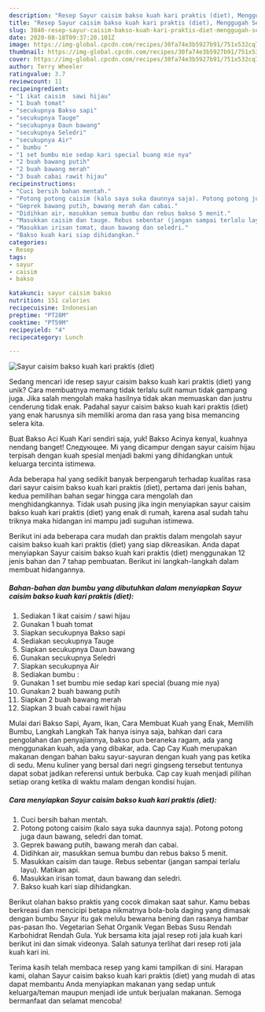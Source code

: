 ```yaml
---
description: "Resep Sayur caisim bakso kuah kari praktis (diet), Menggugah Selera"
title: "Resep Sayur caisim bakso kuah kari praktis (diet), Menggugah Selera"
slug: 3840-resep-sayur-caisim-bakso-kuah-kari-praktis-diet-menggugah-selera
date: 2020-08-18T09:37:20.101Z
image: https://img-global.cpcdn.com/recipes/30fa74e3b5927b91/751x532cq70/sayur-caisim-bakso-kuah-kari-praktis-diet-foto-resep-utama.jpg
thumbnail: https://img-global.cpcdn.com/recipes/30fa74e3b5927b91/751x532cq70/sayur-caisim-bakso-kuah-kari-praktis-diet-foto-resep-utama.jpg
cover: https://img-global.cpcdn.com/recipes/30fa74e3b5927b91/751x532cq70/sayur-caisim-bakso-kuah-kari-praktis-diet-foto-resep-utama.jpg
author: Terry Wheeler
ratingvalue: 3.7
reviewcount: 11
recipeingredient:
- "1 ikat caisim  sawi hijau"
- "1 buah tomat"
- "secukupnya Bakso sapi"
- "secukupnya Tauge"
- "secukupnya Daun bawang"
- "secukupnya Seledri"
- "secukupnya Air"
- " bumbu "
- "1 set bumbu mie sedap kari special buang mie nya"
- "2 buah bawang putih"
- "2 buah bawang merah"
- "3 buah cabai rawit hijau"
recipeinstructions:
- "Cuci bersih bahan mentah."
- "Potong potong caisim (kalo saya suka daunnya saja). Potong potong juga daun bawang, seledri dan tomat."
- "Geprek bawang putih, bawang merah dan cabai."
- "Didihkan air, masukkan semua bumbu dan rebus bakso 5 menit."
- "Masukkan caisim dan tauge. Rebus sebentar (jangan sampai terlalu layu). Matikan api."
- "Masukkan irisan tomat, daun bawang dan seledri."
- "Bakso kuah kari siap dihidangkan."
categories:
- Resep
tags:
- sayur
- caisim
- bakso

katakunci: sayur caisim bakso 
nutrition: 151 calories
recipecuisine: Indonesian
preptime: "PT28M"
cooktime: "PT59M"
recipeyield: "4"
recipecategory: Lunch

---
```



![Sayur caisim bakso kuah kari praktis (diet)](https://img-global.cpcdn.com/recipes/30fa74e3b5927b91/751x532cq70/sayur-caisim-bakso-kuah-kari-praktis-diet-foto-resep-utama.jpg)

Sedang mencari ide resep sayur caisim bakso kuah kari praktis (diet) yang unik? Cara membuatnya memang tidak terlalu sulit namun tidak gampang juga. Jika salah mengolah maka hasilnya tidak akan memuaskan dan justru cenderung tidak enak. Padahal sayur caisim bakso kuah kari praktis (diet) yang enak harusnya sih memiliki aroma dan rasa yang bisa memancing selera kita.

Buat Bakso Aci Kuah Kari sendiri saja, yuk! Bakso Acinya kenyal, kuahnya nendang banget! Следующее. Mi yang dicampur dengan sayur caisim hijau terpisah dengan kuah spesial menjadi bakmi yang dihidangkan untuk keluarga tercinta istimewa.

Ada beberapa hal yang sedikit banyak berpengaruh terhadap kualitas rasa dari sayur caisim bakso kuah kari praktis (diet), pertama dari jenis bahan, kedua pemilihan bahan segar hingga cara mengolah dan menghidangkannya. Tidak usah pusing jika ingin menyiapkan sayur caisim bakso kuah kari praktis (diet) yang enak di rumah, karena asal sudah tahu triknya maka hidangan ini mampu jadi suguhan istimewa.


Berikut ini ada beberapa cara mudah dan praktis dalam mengolah sayur caisim bakso kuah kari praktis (diet) yang siap dikreasikan. Anda dapat menyiapkan Sayur caisim bakso kuah kari praktis (diet) menggunakan 12 jenis bahan dan 7 tahap pembuatan. Berikut ini langkah-langkah dalam membuat hidangannya.

<!--inarticleads1-->

##### Bahan-bahan dan bumbu yang dibutuhkan dalam menyiapkan Sayur caisim bakso kuah kari praktis (diet):

1. Sediakan 1 ikat caisim / sawi hijau
1. Gunakan 1 buah tomat
1. Siapkan secukupnya Bakso sapi
1. Sediakan secukupnya Tauge
1. Siapkan secukupnya Daun bawang
1. Gunakan secukupnya Seledri
1. Siapkan secukupnya Air
1. Sediakan  bumbu :
1. Gunakan 1 set bumbu mie sedap kari special (buang mie nya)
1. Gunakan 2 buah bawang putih
1. Siapkan 2 buah bawang merah
1. Siapkan 3 buah cabai rawit hijau


Mulai dari Bakso Sapi, Ayam, Ikan, Cara Membuat Kuah yang Enak, Memilih Bumbu, Langkah Langkah Tak hanya isinya saja, bahkan dari cara pengolahan dan penyajiannya, bakso pun beraneka ragam, ada yang menggunakan kuah, ada yang dibakar, ada. Cap Cay Kuah merupakan makanan dengan bahan baku sayur-sayuran dengan kuah yang pas ketika di sedu. Menu kuliner yang bersal dari negri gingseng tersebut tentunya dapat sobat jadikan referensi untuk berbuka. Cap cay kuah menjadi pilihan setiap orang ketika di waktu malam dengan kondisi hujan. 

<!--inarticleads2-->

##### Cara menyiapkan Sayur caisim bakso kuah kari praktis (diet):

1. Cuci bersih bahan mentah.
1. Potong potong caisim (kalo saya suka daunnya saja). Potong potong juga daun bawang, seledri dan tomat.
1. Geprek bawang putih, bawang merah dan cabai.
1. Didihkan air, masukkan semua bumbu dan rebus bakso 5 menit.
1. Masukkan caisim dan tauge. Rebus sebentar (jangan sampai terlalu layu). Matikan api.
1. Masukkan irisan tomat, daun bawang dan seledri.
1. Bakso kuah kari siap dihidangkan.


Berikut olahan bakso praktis yang cocok dimakan saat sahur. Kamu bebas berkreasi dan mencicipi betapa nikmatnya bola-bola daging yang dimasak dengan bumbu Sayur itu gak melulu bewarna bening dan rasanya hambar pas-pasan lho. Vegetarian Sehat Organik Vegan Bebas Susu Rendah Karbohidrat Rendah Gula. Yuk bersama kita jajal resep roti jala kuah kari berikut ini dan simak videonya. Salah satunya terlihat dari resep roti jala kuah kari ini. 

Terima kasih telah membaca resep yang kami tampilkan di sini. Harapan kami, olahan Sayur caisim bakso kuah kari praktis (diet) yang mudah di atas dapat membantu Anda menyiapkan makanan yang sedap untuk keluarga/teman maupun menjadi ide untuk berjualan makanan. Semoga bermanfaat dan selamat mencoba!
